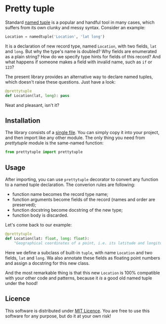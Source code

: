 Pretty tuple
============

Standard [named tuple][namedtuple_docs] is a popular and handful tool in many cases, which suffers
from its own clunky and messy syntax. Consider an example:

```python
Location = namedtuple('Location', 'lat long')
```

It is a declaration of new record type, named `Location`, with two fields, `lat` and `long`.
But why the type's name is doubled? Why fields are enumerated as a plain string? How do we specify
type hints for fields of this record? And what happens if someone makes a field with invalid name,
such as `if` or `123`?

The present library provides an alternative way to declare named tuples, which doesn't raise these
questions. Just have a look:

```python
@prettytuple
def Location(lat, long): pass
```

Neat and pleasant, isn't it?


Installation
------------

The library consists of a [single file](./prettytuple.py). You can simply copy it into your project,
and then import like any other module. The only thing you need from _prettytuple_ module is
the same-named function:

```python
from prettytuple import prettytuple
```

Usage
-----

After importing, you can use `prettytuple` decorator to convert any function to a named tuple
declaration. The converion rules are following:

  * function name becomes the record type name;
  * function arguments become fields of the record (names and order are preserved);
  * function docstring become docstring of the new type;
  * function body is discarded. 

Let's come back to our example:

```python
@prettytuple
def Location(lat: float, long: float):
	"Geographical coordinates of a point, i.e. its latitude and longitude."
```

Here we define a subclass of built-in `tuple`, with name `Location` and two fields, `lat`
and `long`. Wa also annotate these fields as floating point numbers and assign a docstring for
this new class.

And the most remarkable thing is that this new `Location` is 100% compatible with your other code
and patterns, because it *is* a good old named tuple under the hood!


Licence
-------

This software is distributed under [MIT Licence](./LICENSE). You are free to use this software for
any purpose, but do it at your own risk!


[namedtuple_docs]: https://docs.python.org/3/library/collections.html#namedtuple-factory-function-for-tuples-with-named-fields
